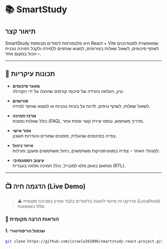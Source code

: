 # 📚 SmartStudy

## תיאור קצר
SmartStudy היא פלטפורמת לימודים מבוססת React + Vite שמאפשרת לסטודנטים לשתף סיכומים, לשאול שאלות בפורומים, למצוא שותפים ללמידה ולקבל תמיכה טכנית – הכול במקום אחד.

---

## 🚀 תכונות עיקריות

- **מאגר סיכומים**  
  עיון, העלאה והורדה של סיכומי קורסים שהועלו על ידי הקהילה.

- **פורומים**  
  לשאול שאלות, לשתף טיפים, לדווח על בעיות טכניות או למצוא שותפי למידה.

- **מרכז תמיכה**  
  כולל שאלות נפוצות (FAQ), מדריך משתמש, טופס יצירת קשר ומפת אתר.

- **אזור אישי**  
  צפייה בסיכומים שהעלית, פוסטים שמורים והגדרות חשבון.

- **איזור ניהול**  
  למנהלי האתר – צפייה בסטטיסטיקות משתמשים, ניהול משתמשים ומעקב פעילות.

- **עיצוב רספונסיבי**  
  מותאם באופן מלא למובייל, כולל תמיכה מלאה בעברית (RTL).

---

## 📺 הדגמה חיה (Live Demo)

> ⚠️ פרויקט זה מיועד להצגה בלימודים בלבד ומורץ בסביבה מקומית (Localhost) באמצעות Vite.

### 🔧 הוראות הרצה מקומית

#### 1. שכפול הריפוזיטורי

```bash
git clone https://github.com/israela261096/smartstudy-react-project.git
